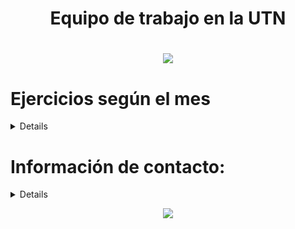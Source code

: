 <h1 align="center">Equipo de trabajo en la UTN<h1/>

<p align="center">
<img src="https://user-images.githubusercontent.com/92409193/196237446-707e6016-bfde-4e8c-9fec-17e76289338a.png">
</p>

# Ejercicios según el mes 
<details>
    <sumary><b> Asistencia octubre: </b></sumary><br/>
    <ul>
    <li> Carlos Gustavo Ortiz - Laboratorio II - Clase 9 - “Clase aritmética: resta, multiplicación y división” </li>
<li></li>
    </ul>
</details>

# Información de contacto: 

<details>
    <sumary><b>Gustavo Ortiz</b></sumary><br/>
    <ul>
    <li>^[linkedin](https://www.linkedin.com/feed/?midToken=AQFRMDW-2-iFPQ&midSig=1_DcMyS90Jaqc1&trk=eml-email_notification_single_search_appearance_01-header-14-home&trkEmail=eml-email_notification_single_search_appearance_01-header-14-home-null-evrdhn%7El16c7rij%7E7t-null-neptune%2Ffeed)</li>
<li></li>
    </ul>
</details>

<p align="center">
<img src="https://user-images.githubusercontent.com/92409193/196229657-22fea5ad-b235-4123-98de-68f40200b6af.gif">
</p>

